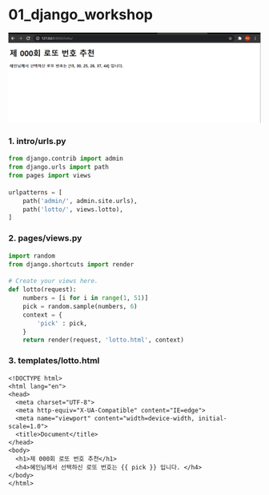# 01_django_workshop

![image-20210308203338797](01_django_workshop.assets/image-20210308203338797.png)

### 1. intro/urls.py

```python
from django.contrib import admin
from django.urls import path
from pages import views

urlpatterns = [
    path('admin/', admin.site.urls),
    path('lotto/', views.lotto),
]
```



### 2. pages/views.py

```python
import random
from django.shortcuts import render

# Create your views here.
def lotto(request):
    numbers = [i for i in range(1, 51)]
    pick = random.sample(numbers, 6)
    context = {
        'pick' : pick,
    }
    return render(request, 'lotto.html', context)
```



### 3. templates/lotto.html

```django
<!DOCTYPE html>
<html lang="en">
<head>
  <meta charset="UTF-8">
  <meta http-equiv="X-UA-Compatible" content="IE=edge">
  <meta name="viewport" content="width=device-width, initial-scale=1.0">
  <title>Document</title>
</head>
<body>
  <h1>제 000회 로또 번호 추천</h1>
  <h4>혜인님께서 선택하신 로또 번호는 {{ pick }} 입니다. </h4>
</body>
</html>
```

